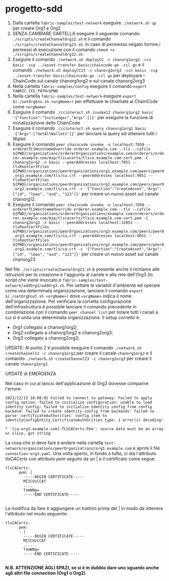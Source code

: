 # progetto-sdd
1. Dalla cartella `fabric-samples/test-network` eseguire `./network.sh up` per creare Org1 e Org2
2. SENZA CAMBIARE CARTELLA eseguire il seguente comando: `./scripts/createChannelOrg12.sh` e il comando `./scripts/createChannelOrg23.sh`. In caso di permesso negato fornire i permessi di esecuzione con il comando `chmod +x ./scripts/createChannelOrg12.sh`
3. Eseguire il comando `./network.sh deployCC -c chanorg1org2 -ccn basic -ccp ../asset-transfer-basic/chaincode-go -ccl go` e il comando `./network.sh deployCC23 -c chanorg2org3 -ccn basic -ccp ../asset-transfer-basic/chaincode-go -ccl go` per deployare i ChainCode sul canale chanorg1org2 e sul canale chanorg2org3
4. Nella cartella `fabric-samples/config` eseguire il comando `export FABRIC_CFG_PATH=$PWD`
5. Nella cartella `fabric-samples/test-network` eseguire `export $(./setOrgEnv.sh <orgName>)` per effettuare le chiamate ai ChainCode come `<orgName>`
6. Eseguire il comando `./ccinteract.sh invoke12 chanorg1org2 basic '{"function":"InitLedger","Args":[]}'` per eseguire la funzione di inizializzazione dello ChainCode
7. Eseguire il comando `./ccinteract.sh query chanorg1org2 basic '{"Args":["GetAllWallets"]}'` per lanciare la query ed ottenere tutti i Wallet
8. Eseguire il comando `peer chaincode invoke -o localhost:7050 --ordererTLSHostnameOverride orderer.example.com --tls --cafile ${PWD}/organizations/ordererOrganizations/example.com/orderers/orderer.example.com/msp/tlscacerts/tlsca.example.com-cert.pem -C chanorg1org2 -n basic --peerAddresses localhost:7051 --tlsRootCertFiles ${PWD}/organizations/peerOrganizations/org1.example.com/peers/peer0.org1.example.com/tls/ca.crt --peerAddresses localhost:9051 --tlsRootCertFiles ${PWD}/organizations/peerOrganizations/org2.example.com/peers/peer0.org2.example.com/tls/ca.crt -c '{"function":"CreateAsset","Args": ["id", "lmao", "asd", "123"]}'` per creare un nuovo asset sul canale chanorg12. 
10. Eseguire il comando `peer chaincode invoke -o localhost:7050 --ordererTLSHostnameOverride orderer.example.com --tls --cafile ${PWD}/organizations/ordererOrganizations/example.com/orderers/orderer.example.com/msp/tlscacerts/tlsca.example.com-cert.pem -C chanorg2org3 -n basic --peerAddresses localhost:11051 --tlsRootCertFiles ${PWD}/organizations/peerOrganizations/org3.example.com/peers/peer0.org3.example.com/tls/ca.crt --peerAddresses localhost:9051 --tlsRootCertFiles ${PWD}/organizations/peerOrganizations/org2.example.com/peers/peer0.org2.example.com/tls/ca.crt -c '{"function":"CreateAsset","Args": ["id", "lmao", "asd", "123"]}'` per creare un nuovo asset sul canale chanorg23


Nel file `./scripts/createChannelOrg23.sh` è presente anche il richiamo alle istruzioni per la creazione e l'aggiunta al canale e alla rete dell'Org3 (lo script che viene invocato è `fabric-samples/test-network/addOrg3/addOrg3.sh`. Per settare le variabili d'ambiente ed operare come una determinata organizzazione, lanciare il comando `export $(./setOrgEnv3.sh <orgName>)` dove `<orgName>` indica il nome dell'organizzazione. Per verificare la corretta configurazione dell'infrastruttura è possibile lanciare il comando precedente in combinazione con il comando `peer channel list` per listare tutti i canali a cui si è unita una determinata organizzazione.
Il setup corretto è:
- Org1 collegato a chanorg1org2;
- Org2 collegato a chanorg1org2 e chanorg2org3;
- Org3 collegato a chanorg2org3; 

UPDATE:
Al punto 2 è possibile eseguire il comando `./network.sh createChannel12 -c chanorg1org2` per creare il canale `chanorg1org2` e il comando `./network.sh createChannel23 -c chanorg2org3` per creare il canale `chanorg2org3`.







UPDATE di EMERGENZA

Nel caso in cui al lancio dell'applicazione di Org3 dovesse comparire l'errore:

```cryptosuite.GetDefault -> INFO No default cryptosuite found, using default SW implementation
2021/12/13 18:08:02 Failed to connect to gateway: Failed to apply config option: failed to initialize configuration: unable to load identity config: failed to initialize identity config from config backend: failed to create identity config from backends: failed to parse 'certificateAuthorities' config item to identityConfigEntity.CertificateAuthorities type: 1 error(s) decoding:

* '[ca.org3.example.com].TLSCACerts.Pem': source data must be an array or slice, got string
```

La cosa che si deve fare è andare nella cartella `test-network/organizations/peerOrganizations/org3.example.com` e aprire il file `connection-org3.yaml`. 
Una volta aperto, in fondo a tutto, ci sta l'attributo *tlsCACerts* con attributo *pem* seguito da un | e il certificato come segue:

```
tlsCACerts:
      pem: |
        -----BEGIN CERTIFICATE-----
        MIICUzCCAf 
        ....
        TxmW0g=
        -----END CERTIFICATE-----
        
```
La modifica da fare è aggiungere un trattino prima del | in modo da ottenere l'attributo nel modo seguente:

```
tlsCACerts:
      pem: 
      - |
        -----BEGIN CERTIFICATE-----
        MIICUzCCAf
        ....
        TxmW0g=
        -----END CERTIFICATE-----
        
```

**N.B. ATTENZIONE AGLI SPAZI, se si è in dubbio dare uno sguardo anche agli altri file connection (Org1 o Org2)**
